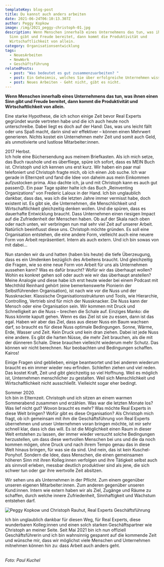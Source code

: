 ```yaml
---
templateKey: blog-post
title: Du kannst auch anders arbeiten
date: 2021-06-24T06:10:13.307Z
author: Peggy Kopkow
image: /img/2021_peggy-christoph-01.jpg
description: Wenn Menschen innerhalb eines Unternehmens das tun, was ihnen einen
  Sinn gibt und Freude bereitet, dann kommt die Produktivität und
  Wirtschaftlichkeit von allein.
category: Organisationsentwicklung
tags:
  - NeuesArbeiten
  - NewWork
  - Geschäftsführung
relatedPosts:
  - post: "Was bedeutet es gut zusammenzuarbeiten? "
  - post: Ein Geheimnis, welches Sie über erfolgreiche Unternehmen wissen sollten
  - post: Neues Arbeiten - Geht nicht, gibt es nicht.
---
```

**Wenn Menschen innerhalb eines Unternehmens das tun, was ihnen einen Sinn gibt und Freude bereitet, dann kommt die Produktivität und Wirtschaftlichkeit von allein.** 

Eine starke Hypothese, die ich schon einige Zeit bevor Real Experts gegründet wurde vertreten habe und die ich auch heute noch unterschreibe. Dabei liegt es doch auf der Hand: Das, was uns leicht fällt oder uns Spaß macht, darin sind wir effektiver – können einen Mehrwert generieren. Nichts kostet ein Unternehmen mehr Zeit und somit auch Geld, als unmotivierte und lustlose Mitarbeiter:innen.

2017 Herbst. \
Ich hole eine Büchersendung aus meinem Briefkasten. Als ich mich setze, das Buch raushole und es überfliege, spüre ich sofort, dass es MEIN Buch ist. Christoph und ich kennen uns erst kurz. Wir haben ein paar mal telefoniert und Christoph fragte mich, ob ich einen Job suche. Ich war gerade in Elternzeit und fand die Idee von daheim aus mein Einkommen aufzustocken prima. Also dachte ich, ja und mit Christoph kann es auch gut passen😊. Ein paar Tage später halte ich das Buch „Reinventing Organizations“ von Frederic Laloux in der Hand. Ich bin unglaublich dankbar, dass das, was ich die letzten Jahre immer vermisst habe, doch existent ist. Es gibt sie, die Unternehmen, die Menschlichkeit und Wirtschaftlichkeit gleichzeitig denken wollen. Und die spüren, dass es dauerhafte Entwicklung braucht. Dass Unternehmen einen riesigen Impact auf die Zufriedenheit der Menschen haben. Ob auf der Skala nach oben oder nach unten, wir verbringen nun mal sehr viel Zeit auf unserer Arbeit. Natürlich beeinflusst diese uns. Christoph möchte gründen. Es soll eine Organisation entstehen, die eine andere Form, vielleicht auch eine neuere Form von Arbeit repräsentiert. Intern als auch extern. Und ich bin sowas von mit dabei…

Nun standen wir da und hatten (haben bis heute) die tiefe Überzeugung, dass es ein Umdenken bezüglich des Arbeitens braucht. Und gleichzeitig die Fragen, wie so eine neue Form von Arbeit für uns als Unternehmen aussehen kann? Was es dafür braucht? Wofür wir das überhaupt wollen? Wohin es konkret gehen soll oder auch wie wir das überhaupt anstellen? Meine Analogie und diese habe ich erst heute wieder bei einem Podcast mit Mechthild Reinhard gehört (eine bemerkenswerte Pionierin der Selbstführenden Organisation), ist nach wie vor die Nuss und der Nussknacker. Klassische Organisationsstrukturen und Tools, wie Hierarchie, Controlling, Vertrieb sind für mich der Nussknacker. Die Nuss kann der Mensch oder eine Organisation sein. Wir kommen mit Druck und Schnelligkeit an die Nuss – brechen die Schale auf. Einziges Manko: die Nuss könnte kaputt gehen. Wenn es das Ziel ist sie zu essen, dann ist das egal. Haben wir aber das Ziel, dass aus dieser Nuss ein Baum wachsen darf, so braucht es für diese Nuss optimale Bedingungen. Sonne, Wärme, Erde, Wasser und Zeit. Kein Druck und kein dran ziehen. Dabei ist jede Nuss eine andere. Es gibt die harten Nüsse, die mehr Zeit brauchen, als die mit der dünneren Schale. Diese brauchen vielleicht wiederum mehr Schutz. Das können wir nicht berechnen. Nur beobachten und Bedingungen schaffen. Kairos!

Einige Fragen sind geblieben, einige beantwortet und bei anderen wiederum braucht es ein immer wieder neu erfinden. Schleifen ziehen und viel reden. Das kostet Kraft, Zeit und gibt gleichzeitig so viel Hoffnung. Weil es möglich ist, Unternehmen menschlicher zu gestalten. Weil sich Menschlichkeit und Wirtschaftlichkeit nicht ausschließt. Vielleicht sogar eher bedingt.

Sommer 2020. \
Ich bin in Elternzeit. Christoph und ich sitzen an einem warmen Sommerabend zusammen und erzählen. Was war die letzten Monate los? Was lief nicht gut? Wovon braucht es mehr? Was möchte Real Experts in diese Welt bringen? Wofür gibt es diese Organisation? Als Christoph mich fragt, ob ich gemeinsam mit ihm die Geschäftsführung von Real Experts übernehmen und unser Unternehmen voran bringen möchte, ist mir sehr schnell klar, dass ich das will. Es ist die Möglichkeit einen Raum in dieser Welt entstehen zu lassen, der immer wieder versucht solche Bedingungen herzustellen, um dass diese wertvollen Menschen bei uns und die da noch kommen mögen, ohne Druck und nach ihrem Tempo genau das in diese Welt hinaus bringen, für was sie da sind. Und nein, das ist kein Kuschel-Ponyhof. Sondern die Idee, dass Menschen, die einen gemeinsamen höheren Sinn mit ihren Kolleg:innen verfolgen und ihre Tätigkeit selbst auch als sinnvoll erleben, messbar deutlich produktiver sind als jene, die sich schwer tun oder gar ihre wertvolle Zeit absitzen.

Wir sehen uns als Unternehmen in der Pflicht. Zum einem gegenüber unseren eigenen Mitarbeiter:innen. Zum anderen gegenüber unseren Kund:innen. Intern wie extern haben wir als Ziel, Zugänge und Räume zu schaffen, durch welche innere Zufriedenheit, Sinnhaftigkeit und Wachstum entstehen darf.

![](/img/2021_peggy-christoph-02.jpg "Peggy Kopkow und Christoph Rauhut, Real Experts Geschäftsführung")

Ich bin unglaublich dankbar für diesen Weg, für Real Experts, diese wunderbaren Kolleg:innen und einen solch starken Geschäftspartner wie Christoph an meiner Seite. Seit Mai 2021 bin ich nun offiziell Geschäftsführerin und ich bin wahnsinnig gespannt auf die kommende Zeit und wünsche mir, dass wir möglichst viele Menschen und Unternehmen mitnehmen können hin zu: dass Arbeit auch anders geht.

\
*Foto: Paul Kuchel*